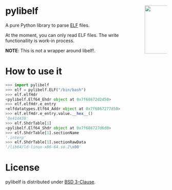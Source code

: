 pylibelf <img src="http://goo.gl/nk11pi" align="right" height="150" style="max-width: 70px">
========

A pure Python library to parse [ELF](http://es.wikipedia.org/wiki/Executable_and_Linkable_Format) files.

At the moment, you can only read ELF files. The write functionallity is work-in process.

**NOTE**: This is not a wrapper around libelf!.

How to use it
========

```python
>>> import pylibelf
>>> elf = pylibelf.ELF("/bin/bash")
>>> elf.elfHdr
<pylibelf.Elf64_Ehdr object at 0x7f68672d2d50>
>>> elf.elfHdr.e_entry
<elfdatatypes.Elf64_Addr object at 0x7f6867277d50>
>>> elf.elfHdr.e_entry.value.__hex__()
'0x41d438'
>>> elf.ShdrTable[1]
<pylibelf.Elf64_Shdr object at 0x7f686727d6d0>
>>> elf.ShdrTable[1].sectionName
'.interp'
>>> elf.ShdrTable[1].sectionRawData
'/lib64/ld-linux-x86-64.so.2\x00'
```

License
========

pylibelf is distributed under [BSD 3-Clause](http://opensource.org/licenses/BSD-3-Clause).
